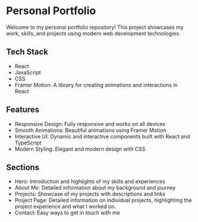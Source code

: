 # Personal Portfolio
Welcome to my personal portfolio repository! This project showcases my work, skills, and projects using modern web development technologies.

## Tech Stack
- React
- JavaScript
- CSS
- Framer Motion: A library for creating animations and interactions in React

## Features
- Responsive Design: Fully responsive and works on all devices
- Smooth Animations: Beautiful animations using Framer Motion
- Interactive UI: Dynamic and interactive components built with React and TypeScript
- Modern Styling: Elegant and modern design with CSS

## Sections
- Hero: Introduction and highlights of my skills and experiences
- About Me: Detailed information about my background and journey
- Projects: Showcase of my projects with descriptions and links
- Project Page: Detailed information on individual projects, highlighting the project experience and what I worked on. 
- Contact: Easy ways to get in touch with me

